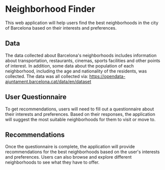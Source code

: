 # Neighborhood Finder

This web application will help users find the best neighborhoods in the city of Barcelona based on their interests and preferences.

## Data
The data collected about Barcelona's neighborhoods includes information about transportation, restaurants, cinemas, sports facilities and other points of interest. In addition, some data about the population of each neighborhood, including the age and nationality of the residents, was collected. The data was all collected via: 
https://opendata-ajuntament.barcelona.cat/data/en/dataset

## User Questionnaire
To get recommendations, users will need to fill out a questionnaire about their interests and preferences. Based on their responses, the application will suggest the most suitable neighborhoods for them to visit or move to.

## Recommendations
Once the questionnaire is complete, the application will provide recommendations for the best neighborhoods based on the user's interests and preferences. Users can also browse and explore different neighborhoods to see what they have to offer.
